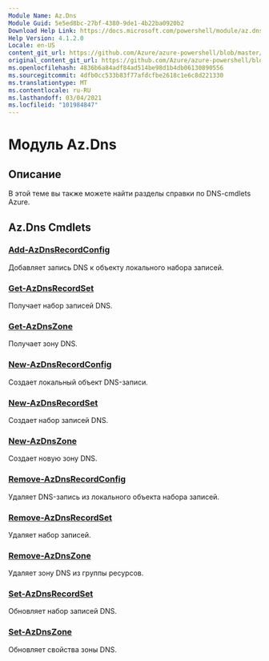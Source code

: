 ```yaml
---
Module Name: Az.Dns
Module Guid: 5e5ed8bc-27bf-4380-9de1-4b22ba0920b2
Download Help Link: https://docs.microsoft.com/powershell/module/az.dns
Help Version: 4.1.2.0
Locale: en-US
content_git_url: https://github.com/Azure/azure-powershell/blob/master/src/Dns/Dns/help/Az.DNS.md
original_content_git_url: https://github.com/Azure/azure-powershell/blob/master/src/Dns/Dns/help/Az.DNS.md
ms.openlocfilehash: 4836b6a84adf84ad514be98d1b4db06130890556
ms.sourcegitcommit: 4dfb0cc533b83f77afdcfbe2618c1e6c8d221330
ms.translationtype: MT
ms.contentlocale: ru-RU
ms.lasthandoff: 03/04/2021
ms.locfileid: "101984847"
---
```

# Модуль Az.Dns
## Описание
В этой теме вы также можете найти разделы справки по DNS-cmdlets Azure.

## Az.Dns Cmdlets
### [Add-AzDnsRecordConfig](Add-AzDnsRecordConfig.md)
Добавляет запись DNS к объекту локального набора записей.

### [Get-AzDnsRecordSet](Get-AzDnsRecordSet.md)
Получает набор записей DNS.

### [Get-AzDnsZone](Get-AzDnsZone.md)
Получает зону DNS.

### [New-AzDnsRecordConfig](New-AzDnsRecordConfig.md)
Создает локальный объект DNS-записи.

### [New-AzDnsRecordSet](New-AzDnsRecordSet.md)
Создает набор записей DNS.

### [New-AzDnsZone](New-AzDnsZone.md)
Создает новую зону DNS.

### [Remove-AzDnsRecordConfig](Remove-AzDnsRecordConfig.md)
Удаляет DNS-запись из локального объекта набора записей.

### [Remove-AzDnsRecordSet](Remove-AzDnsRecordSet.md)
Удаляет набор записей.

### [Remove-AzDnsZone](Remove-AzDnsZone.md)
Удаляет зону DNS из группы ресурсов.

### [Set-AzDnsRecordSet](Set-AzDnsRecordSet.md)
Обновляет набор записей DNS.

### [Set-AzDnsZone](Set-AzDnsZone.md)
Обновляет свойства зоны DNS.

